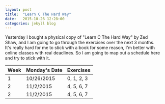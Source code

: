 ```yaml
---
layout: post
title:  "Learn C The Hard Way"
date:   2015-10-26 12:28:00
categories: jekyll blog
---
```


Yesterday I bought a physical copy of "Learn C The Hard Way" by Zed Shaw, and I am going to go through the exercises over the next 3 months.
It's really hard for me to stick with a book for some reason, I'm better with online classes with real deadlines. So I am going to map out a schedule here and try to stick with it.

| Week   |  Monday's Date |  Exercises |
|--------|----------------|------------|
| 1      |  10/26/2015    | 0, 1, 2, 3 |
| 2      |  11/2/2015     | 4, 5, 6, 7 |
| 2      |  11/2/2015     | 4, 5, 6, 7 || 2      |  11/2/2015     | 4, 5, 6, 7 |
